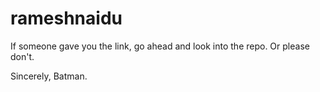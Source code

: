 # rameshnaidu
If someone gave you the link, go ahead and look into the repo. Or please don't.

Sincerely,
Batman.
